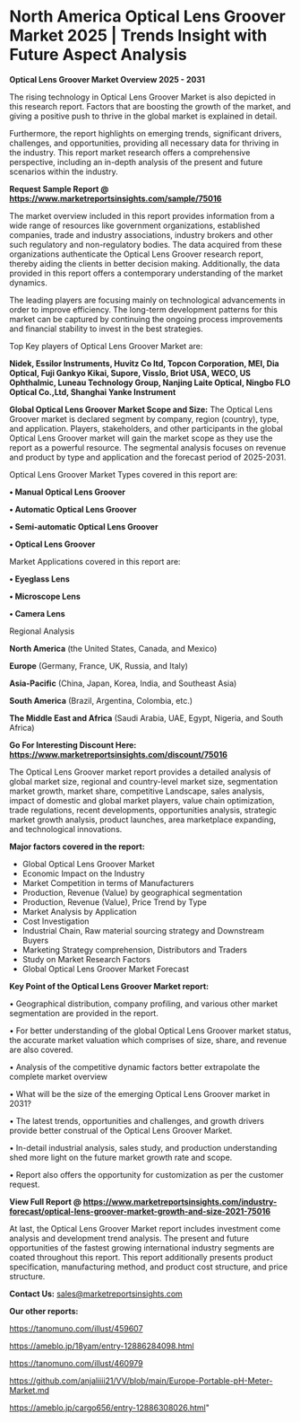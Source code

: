 # North America Optical Lens Groover Market 2025 | Trends Insight with Future Aspect Analysis

<Strong> Optical Lens Groover Market Overview 2025 - 2031</strong>

The rising technology in Optical Lens Groover Market is also depicted in this research report. Factors that are boosting the growth of the market, and giving a positive push to thrive in the global market is explained in detail.

Furthermore, the report highlights on emerging trends, significant drivers, challenges, and opportunities, providing all necessary data for thriving in the industry. This report market research offers a comprehensive perspective, including an in-depth analysis of the present and future scenarios within the industry.

<strong>Request Sample Report @ <a href=https://www.marketreportsinsights.com/sample/75016>https://www.marketreportsinsights.com/sample/75016</a></strong>

The market overview included in this report provides information from a wide range of resources like government organizations, established companies, trade and industry associations, industry brokers and other such regulatory and non-regulatory bodies. The data acquired from these organizations authenticate the Optical Lens Groover research report, thereby aiding the clients in better decision making. Additionally, the data provided in this report offers a contemporary understanding of the market dynamics.

The leading players are focusing mainly on technological advancements in order to improve efficiency. The long-term development patterns for this market can be captured by continuing the ongoing process improvements and financial stability to invest in the best strategies.

Top Key players of Optical Lens Groover Market are:

<strong>Nidek, Essilor Instruments, Huvitz Co ltd, Topcon Corporation, MEI, Dia Optical, Fuji Gankyo Kikai, Supore, Visslo, Briot USA, WECO, US Ophthalmic, Luneau Technology Group, Nanjing Laite Optical, Ningbo FLO Optical Co.,Ltd, Shanghai Yanke Instrument</strong>

<strong><b>Global Optical Lens Groover Market Scope and Size:</b></strong>
The Optical Lens Groover market is declared segment by company, region (country), type, and application. Players, stakeholders, and other participants in the global Optical Lens Groover market will gain the market scope as they use the report as a powerful resource. The segmental analysis focuses on revenue and product by type and application and the forecast period of 2025-2031.

Optical Lens Groover Market Types covered in this report are:

<strong>• Manual Optical Lens Groover

• Automatic Optical Lens Groover

• Semi-automatic Optical Lens Groover

• Optical Lens Groover</strong>

Market Applications covered in this report are:

<strong>• Eyeglass Lens

• Microscope Lens

• Camera Lens</strong> 

Regional Analysis

<strong>North America</strong> (the United States, Canada, and Mexico)

<strong>Europe</strong> (Germany, France, UK, Russia, and Italy)

<strong>Asia-Pacific</strong> (China, Japan, Korea, India, and Southeast Asia)

<strong>South America</strong> (Brazil, Argentina, Colombia, etc.)

<strong>The Middle East and Africa</strong> (Saudi Arabia, UAE, Egypt, Nigeria, and South Africa)

<strong>Go For Interesting Discount Here: <a href=https://www.marketreportsinsights.com/discount/75016>https://www.marketreportsinsights.com/discount/75016</a></strong>

The Optical Lens Groover market report provides a detailed analysis of global market size, regional and country-level market size, segmentation market growth, market share, competitive Landscape, sales analysis, impact of domestic and global market players, value chain optimization, trade regulations, recent developments, opportunities analysis, strategic market growth analysis, product launches, area marketplace expanding, and technological innovations.

<strong><b>Major factors covered in the report:</b></strong>
<ul>
  <li>Global Optical Lens Groover Market </li>
  <li>Economic Impact on the Industry</li>
  <li>Market Competition in terms of Manufacturers</li>
  <li>Production, Revenue (Value) by geographical segmentation</li>
  <li>Production, Revenue (Value), Price Trend by Type</li>
  <li>Market Analysis by Application</li>
  <li>Cost Investigation</li>
  <li>Industrial Chain, Raw material sourcing strategy and Downstream Buyers</li>
  <li>Marketing Strategy comprehension, Distributors and Traders</li>
  <li>Study on Market Research Factors</li>
  <li>Global Optical Lens Groover Market Forecast</li>
</ul>

<strong><b>Key Point of the Optical Lens Groover Market report:</b></strong>

• Geographical distribution, company profiling, and various other market segmentation are provided in the report.

• For better understanding of the global Optical Lens Groover market status, the accurate market valuation which comprises of size, share, and revenue are also covered.

• Analysis of the competitive dynamic factors better extrapolate the complete market overview

• What will be the size of the emerging Optical Lens Groover market in 2031?

• The latest trends, opportunities and challenges, and growth drivers provide better construal of the Optical Lens Groover Market.

• In-detail industrial analysis, sales study, and production understanding shed more light on the future market growth rate and scope.

• Report also offers the opportunity for customization as per the customer request.

<strong><b>View Full Report @ <a href=https://www.marketreportsinsights.com/industry-forecast/optical-lens-groover-market-growth-and-size-2021-75016>https://www.marketreportsinsights.com/industry-forecast/optical-lens-groover-market-growth-and-size-2021-75016</a></b></strong>


At last, the Optical Lens Groover Market report includes investment come analysis and development trend analysis. The present and future opportunities of the fastest growing international industry segments are coated throughout this report. This report additionally presents product specification, manufacturing method, and product cost structure, and price structure.

<strong>Contact Us:</strong>
sales@marketreportsinsights.com

<strong>Our other reports:</strong>

<a href=https://tanomuno.com/illust/459607>https://tanomuno.com/illust/459607</a>

<a href=https://ameblo.jp/18yam/entry-12886284098.html>https://ameblo.jp/18yam/entry-12886284098.html</a>

<a href=https://tanomuno.com/illust/460979>https://tanomuno.com/illust/460979</a>

<a href=https://github.com/anjaliiii21/VV/blob/main/Europe-Portable-pH-Meter-Market.md>https://github.com/anjaliiii21/VV/blob/main/Europe-Portable-pH-Meter-Market.md</a>

<a href=https://ameblo.jp/cargo656/entry-12886308026.html>https://ameblo.jp/cargo656/entry-12886308026.html</a>"
